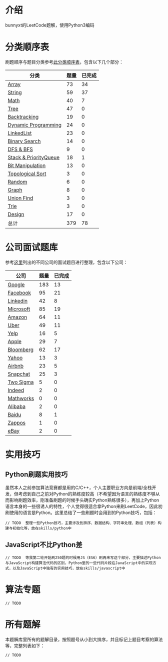 # 介绍

bunnyxt的LeetCode题解，使用Python3编码

# 分类顺序表

刷题顺序与题目分类参考[此分类顺序表](https://www.cspiration-cn.com/#/leetcodeClassification)，包含以下几个部分：

| 分类 | 题量 | 已完成 |
| ---- | ---- | ---- |
| [Array](categories/Array.md) | 73 | 34 |
| [String](categories/String.md) | 59 | 37 |
| [Math](categories/Math.md) | 40 | 7 |
| [Tree](categories/Tree.md) | 47 | 0 |
| [Backtracking](categories/Backtracking.md) | 19 | 0 |
| [Dynamic Programming](categories/DynamicProgramming.md) | 24 | 0 |
| [LinkedList](categories/LinkedList.md) | 23 | 0 |
| [Binary Search](categories/BinarySearch.md) | 14 | 0 |
| [DFS & BFS](categories/DFS&BFS.md) | 9 | 0 |
| [Stack & PriorityQueue](categories/Stack&PriorityQueue.md) | 18 | 1 |
| [Bit Manipulation](categories/BitManipulation.md) | 13 | 0 |
| [Topological Sort](categories/TopologicalSort.md) | 3 | 0 |
| [Random](categories/Random.md) | 6 | 0 |
| [Graph](categories/Graph.md) | 8 | 0 |
| [Union Find](categories/UnionFind.md) | 3 | 0 |
| [Trie](categories/Trie.md) | 3 | 0 |
| [Design](categories/Design.md) | 17 | 0 |
| 总计 | 379 | 78 |

# 公司面试题库

参考[这里](https://github.com/Blankj/awesome-java-leetcode/blob/master/Companies.md)列出的不同公司的面试题目进行整理，包含以下公司：

| 公司 | 题量 | 已完成 |
| ---- | ---- | ---- |
| [Google](companies/google.md) | 183 | 13 |
| [Facebook](companies/facebook.md) | 95 | 21 |
| [Linkedin](companies/linkedin.md) | 42 | 8 |
| [Microsoft](companies/microsoft.md) | 85 | 19 |
| [Amazon](companies/amazon.md) | 64 | 11 |
| [Uber](companies/uber.md) | 49 | 11 |
| [Yelp](companies/yelp.md) | 16 | 5 |
| [Apple](companies/apple.md) | 29 | 7 |
| [Bloomberg](companies/bloomberg.md) | 62 | 17 |
| [Yahoo](companies/yahoo.md) | 13 | 3 |
| [Airbnb](companies/airbnb.md) | 23 | 5 |
| [Snapchat](companies/snapchat.md) | 25 | 3 |
| [Two Sigma](companies/twosigma.md) | 5 | 0 |
| [Indeed](companies/indeed.md) | 2 | 0 |
| [Mathworks](companies/mathworks.md) | 0 | 0 |
| [Alibaba](companies/alibaba.md) | 2 | 0 |
| [Baidu](companies/baidu.md) | 8 | 1 |
| [Zappos](companies/zappos.md) | 1 | 0 |
| [eBay](companies/ebay.md) | 2 | 0 |

# 实用技巧

## Python刷题实用技巧

虽然本人之前参加算法竞赛都是用的C/C++，个人主要职业方向是前端/全栈开发，但考虑到自己之前对Python的熟练度较高（不希望因为语言的熟练度不够从而影响刷题效率，刚准备刷题的时候手头确实Python熟练很多），再加上Python语言本身的一些很诱人的特性，个人觉得很适合拿Python来刷LeetCode，因此初刷使用的语言是Python。这里总结了一些刷题时会用到的Python技巧，包括：

```
// TODO  整理一些Python技巧，主要涉及到排序、数据结构、字符串处理、数组（列表）构建与初始化等，放在skills/python中
```

## JavaScript不比Python差

```
// TODO  等我第二轮开始刷250题的时候用JS（ES6）刷再来写这个部分，主要描述Python与JavaScript构建算法代码的区别，Python里的一些代码片段在JavaScript中的实现方式，以及JavaScript中独有的实用技巧，放在skills/javascript中
```

# 算法专题

```
// TODO
```

# 所有题解

本题解库里所有的题解目录，按照题号从小到大排序，并且标记上题目考察的算法等，完整列表如下：

```
// TODO
```
